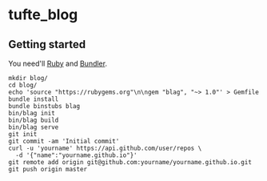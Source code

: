 # tufte_blog

## Getting started

You need'll [Ruby](https://www.ruby-lang.org) and [Bundler](http://bundler.io/).

    mkdir blog/
    cd blog/
    echo 'source "https://rubygems.org"\n\ngem "blag", "~> 1.0"' > Gemfile
    bundle install
    bundle binstubs blag
    bin/blag init
    bin/blag build
    bin/blag serve
    git init
    git commit -am 'Initial commit'
    curl -u 'yourname' https://api.github.com/user/repos \
      -d '{"name":"yourname.github.io"}'
    git remote add origin git@github.com:yourname/yourname.github.io.git
    git push origin master

